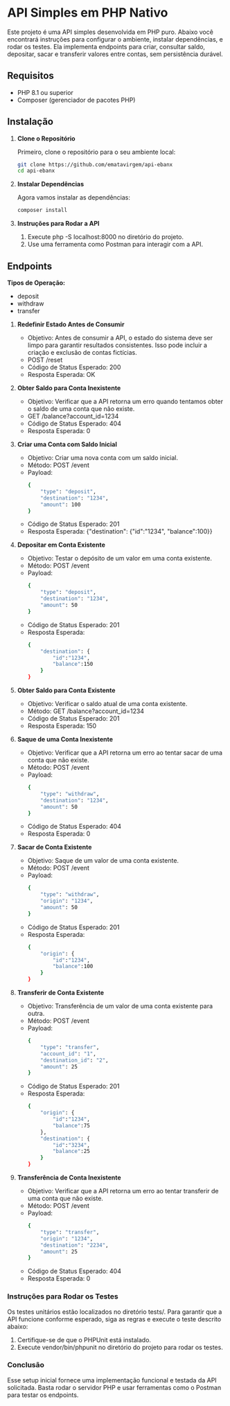 # API Simples em PHP Nativo

Este projeto é uma API simples desenvolvida em PHP puro. Abaixo você encontrará instruções para configurar o ambiente, instalar dependências, e rodar os testes. Ela implementa endpoints para criar, consultar saldo, depositar, sacar e transferir valores entre contas, sem persistência durável.

## Requisitos

- PHP 8.1 ou superior
- Composer (gerenciador de pacotes PHP)

## Instalação

1. **Clone o Repositório**

   Primeiro, clone o repositório para o seu ambiente local:

   ```bash
   git clone https://github.com/ematavirgem/api-ebanx
   cd api-ebanx
    ```
    
2. **Instalar Dependências**

   Agora vamos instalar as dependências:

   ```bash
   composer install
    ```

3. **Instruções para Rodar a API**

    1. Execute php -S localhost:8000 no diretório do projeto.
    2. Use uma ferramenta como Postman para interagir com a API.    
    
    
## Endpoints

**Tipos de Operação:**

- deposit
- withdraw
- transfer

1. **Redefinir Estado Antes de Consumir**

    - Objetivo: Antes de consumir a API, o estado do sistema deve ser limpo para garantir resultados consistentes. Isso pode incluir a criação e exclusão de contas fictícias.
    - POST /reset
    - Código de Status Esperado: 200
    - Resposta Esperada: OK


2. **Obter Saldo para Conta Inexistente**

    - Objetivo: Verificar que a API retorna um erro quando tentamos obter o saldo de uma conta que não existe.
    - GET /balance?account_id=1234
    - Código de Status Esperado: 404
    - Resposta Esperada: 0


3. **Criar uma Conta com Saldo Inicial**

    - Objetivo: Criar uma nova conta com um saldo inicial.
    - Método: POST /event
    - Payload:
        ```bash
        {
            "type": "deposit",
            "destination": "1234",
            "amount": 100
        }
        ```
    - Código de Status Esperado: 201
    - Resposta Esperada: {"destination": {"id":"1234", "balance":100}}


4. **Depositar em Conta Existente**

    - Objetivo: Testar o depósito de um valor em uma conta existente.
    - Método: POST /event
    - Payload:
        ```bash
        {
            "type": "deposit",
            "destination": "1234",
            "amount": 50
        }
        ```
    - Código de Status Esperado: 201
    - Resposta Esperada: 
        ```bash
        {
            "destination": {
                "id":"1234", 
                "balance":150
            }
        }
        ```


5. **Obter Saldo para Conta Existente**

    - Objetivo: Verificar o saldo atual de uma conta existente.
    - Método: GET /balance?account_id=1234
    - Código de Status Esperado: 201
    - Resposta Esperada: 150


6. **Saque de uma Conta Inexistente**

    - Objetivo: Verificar que a API retorna um erro ao tentar sacar de uma conta que não existe.
    - Método: POST /event
    - Payload:
        ```bash
        {
            "type": "withdraw",
            "destination": "1234",
            "amount": 50
        }
        ```
    - Código de Status Esperado: 404
    - Resposta Esperada: 0


7. **Sacar de Conta Existente**

    - Objetivo: Saque de um valor de uma conta existente.
    - Método: POST /event
    - Payload:
        ```bash
        {
            "type": "withdraw",
            "origin": "1234",
            "amount": 50
        }
        ```
    - Código de Status Esperado: 201
    - Resposta Esperada: 
        ```bash
        {
            "origin": {
                "id":"1234",
                "balance":100
            }
        }
        ```


8. **Transferir de Conta Existente**

    - Objetivo: Transferência de um valor de uma conta existente para outra.
    - Método: POST /event
    - Payload:
        ```bash
        {
            "type": "transfer",
            "account_id": "1",
            "destination_id": "2",
            "amount": 25
        }
        ```
    - Código de Status Esperado: 201
    - Resposta Esperada: 
        ```bash
        {
            "origin": {
                "id":"1234", 
                "balance":75
            }, 
            "destination": {
                "id":"3234", 
                "balance":25
            }
        }
        ```


9. **Transferência de Conta Inexistente**

    - Objetivo: Verificar que a API retorna um erro ao tentar transferir de uma conta que não existe.
    - Método: POST /event
    - Payload:
        ```bash
        {
            "type": "transfer",
            "origin": "1234",
            "destination": "2234",
            "amount": 25
        }
        ```
    - Código de Status Esperado: 404
    - Resposta Esperada: 0


### Instruções para Rodar os Testes

Os testes unitários estão localizados no diretório tests/. Para garantir que a API funcione conforme esperado, siga as regras e execute o teste descrito abaixo:


1.  Certifique-se de que o PHPUnit está instalado.
2. Execute vendor/bin/phpunit no diretório do projeto para rodar os testes.


### Conclusão

Esse setup inicial fornece uma implementação funcional e testada da API solicitada. Basta rodar o servidor PHP e usar ferramentas como o Postman para testar os endpoints.

